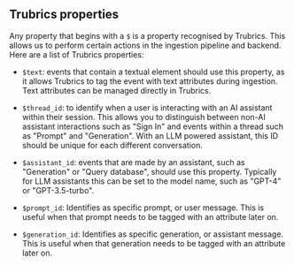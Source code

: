 ## Trubrics properties

Any property that begins with a `$` is a property recognised by Trubrics. This allows us to perform certain actions in the ingestion pipeline and backend. Here are a list of Trubrics properties:

- `$text`: events that contain a textual element should use this property, as it allows Trubrics to tag the event with text attributes during ingestion. Text attributes can be managed directly in Trubrics.

- `$thread_id`: to identify when a user is interacting with an AI assistant within their session. This allows you to distinguish between non-AI assistant interactions such as "Sign In" and events within a thread such as "Prompt" and "Generation". With an LLM powered assistant, this ID should be unique for each different conversation.

- `$assistant_id`: events that are made by an assistant, such as "Generation" or "Query database", should use this property. Typically for LLM assistants this can be set to the model name, such as "GPT-4" or "GPT-3.5-turbo".

- `$prompt_id`: Identifies as specific prompt, or user message. This is useful when that prompt needs to be tagged with an attribute later on.

- `$generation_id`: Identifies as specific generation, or assistant message. This is useful when that generation needs to be tagged with an attribute later on.
